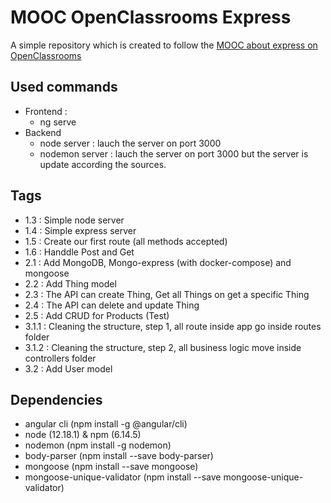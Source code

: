 # MOOC OpenClassrooms Express
A simple repository which is created to follow the [MOOC about express on OpenClassrooms](https://openclassrooms.com/fr/courses/6390246-passez-au-full-stack-avec-node-js-express-et-mongodb)

## Used commands
- Frontend :
    - ng serve
- Backend
    - node server : lauch the server on port 3000
    - nodemon server : lauch the server on port 3000 but the server is update according the sources.

## Tags
- 1.3 : Simple node server
- 1.4 : Simple express server
- 1.5 : Create our first route (all methods accepted)
- 1.6 : Handdle Post and Get
- 2.1 : Add MongoDB, Mongo-express (with docker-compose) and mongoose
- 2.2 : Add Thing model 
- 2.3 : The API can create Thing, Get all Things on get a specific Thing
- 2.4 : The API can delete and update Thing
- 2.5 : Add CRUD for Products (Test)
- 3.1.1 : Cleaning the structure, step 1, all route inside app go inside routes folder
- 3.1.2 : Cleaning the structure, step 2, all business logic move inside controllers folder
- 3.2 : Add User model

## Dependencies
- angular cli (npm install -g @angular/cli)
- node (12.18.1) & npm (6.14.5)
- nodemon (npm install -g nodemon)
- body-parser (npm install --save body-parser)
- mongoose (npm install --save mongoose)
- mongoose-unique-validator (npm install --save mongoose-unique-validator)